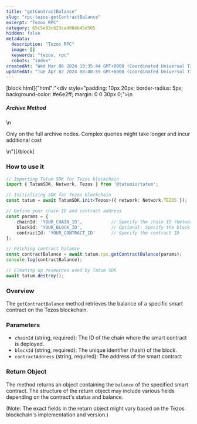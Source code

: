 ```yaml
---
title: "getContractBalance"
slug: "rpc-tezos-getContractBalance"
excerpt: "Tezos RPC"
category: 65c5e93c623cad004b45d505
hidden: false
metadata: 
  description: "Tezos RPC"
  image: []
  keywords: "tezos, rpc"
  robots: "index"
createdAt: "Wed Mar 06 2024 10:35:44 GMT+0000 (Coordinated Universal Time)"
updatedAt: "Tue Apr 02 2024 08:40:59 GMT+0000 (Coordinated Universal Time)"
---
```

[block:html]{"html":"<div style=\"padding: 10px 20px; border-radius: 5px; background-color: #e6e2ff; margin: 0 0 30px 0;\">\n  <h5>Archive Method</h5>\n  <p>Only on the full archive nodes. Complex queries might take longer and incur additional cost</p>\n</div>"}[/block]

### How to use it

```typescript
// Importing Tatum SDK for Tezos blockchain
import { TatumSDK, Network, Tezos } from '@tatumio/tatum';

// Initializing SDK for Tezos blockchain
const tatum = await TatumSDK.init<Tezos>({ network: Network.TEZOS });

// Define your chain ID and contract address
const params = { 
    chainId: 'YOUR_CHAIN_ID',           // Specify the chain ID (Network identifier)
    blockId: 'YOUR_BLOCK_ID',           // Optional: Specify the block ID 
    contractId: 'YOUR_CONTRACT_ID'      // Specify the contract ID
};

// Fetching contract balance
const contractBalance = await tatum.rpc.getContractBalance(params);
console.log(contractBalance);

// Cleaning up resources used by Tatum SDK
await tatum.destroy();
```

### Overview

The `getContractBalance` method retrieves the balance of a specific smart contract on the Tezos blockchain.

### Parameters

- `chainId` (string, required): The ID of the chain where the smart contract is deployed.
- `blockId` (string, required): The unique identifier (hash) of the block.
- `contractAddress` (string, required): The address of the smart contract

### Return Object

The method returns an object containing the `balance` of the specified smart contract. The structure of the return object may include various fields depending on the contract's status and balance.

(Note: The exact fields in the return object might vary based on the Tezos blockchain's implementation and version.)